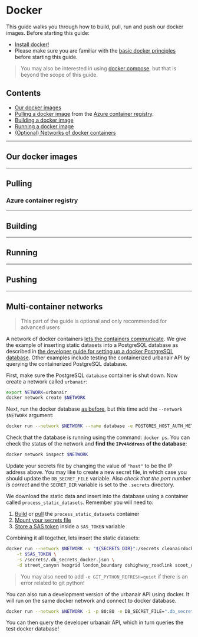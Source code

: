 # Docker

This guide walks you through how to build, pull, run and push our docker images.
Before starting this guide:
- [Install docker!](https://docs.docker.com/get-docker/)
- Please make sure you are familiar with the [basic docker principles](https://docs.docker.com/get-started/) before starting this guide.

> You may also be interested in using [docker compose](https://docs.docker.com/compose/gettingstarted/), but that is beyond the scope of this guide.


## Contents

- [Our docker images](#our-docker-images)
- [Pulling a docker image](#pulling) from the [Azure container registry](#azure-container-registry).
- [Building a docker image](#building)
- [Running a docker image](#running)
- [(Optional) Networks of docker containers](#multi-container-networks)

***

## Our docker images


***

## Pulling


### Azure container registry

***

## Building


***

## Running



***

## Pushing


***

## Multi-container networks

> This part of the guide is optional and only recommended for advanced users

A network of docker containers [lets the containers communicate](https://docs.docker.com/get-started/07_multi_container/).
We give the example of inserting static datasets into a PostgreSQL database as described in [the developer guide for setting up a docker PostgreSQL database](developer.md#insert-static-datasets).
Other examples include testing the containerized urbanair API by querying the containerized PostgreSQL database.
 
First, make sure the PostgreSQL `database` container is shut down. Now create a network called `urbanair`:

```bash
export NETWORK=urbanair
docker network create $NETWORK
```

Next, run the docker database [as before](developer.md#insert-static-datasets), but this time add the `--network $NETWORK` argument:

```bash
docker run --network $NETWORK --name database -e POSTGRES_HOST_AUTH_METHOD=trust -p 5432:5432 database
```

Check that the database is running using the command: `docker ps`.
You can check the status of the network and **find the `IPv4Address` of the database**:

```bash
docker network inspect $NETWORK
```

Update your secrets file by changing the value of `"host"` to be the IP address above. 
You may like to create a new secret file, in which case you should update the `DB_SECRET_FILE` variable.
Also *check that the port number is correct* and the `SECRET_DIR` variable is set to the `.secrets` directory.

We download the static data and insert into the database using a container called `process_static_datasets`.
Remember you will need to:
1. [Build](#building) or [pull](#pulling) the `process_static_datasets` container 
2. [Mount your secrets file](secretfile.md#mounting-a-secrets-file)
3. [Store a SAS token](sas_token.md) inside a `SAS_TOKEN` variable

Combining it all together, lets insert the static datasets:

```bash
docker run --network $NETWORK -v "${SECRETS_DIR}":/secrets cleanairdocker.azurecr.io/process_static_datasets:latest insert \
    -t $SAS_TOKEN \
    -s /secrets/.db_secrets_docker.json \
    -d street_canyon hexgrid london_boundary oshighway_roadlink scoot_detector
```

> You may also need to add `-e GIT_PYTHON_REFRESH=quiet` if there is an error related to git python!

You can also run a development version of the urbanair API using docker.
It will run on the same docker network and connect to docker database.

```bash
docker run --network $NETWORK -i -p 80:80 -e DB_SECRET_FILE=".db_secrets_docker.json" -e APP_MODULE="urbanair.urbanair:app" -v "${SECRET_DIR}":/secrets urbanairapi:py39
```

You can then query the developer urbanair API, which in turn queries the test docker database!
